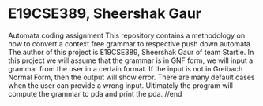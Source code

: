 # E19CSE389, Sheershak Gaur
Automata coding assignment
This repository contains a methodology on how to convert a context free grammar to respective push down automata.
The author of this project is E19CSE389, Sheershak Gaur of team Startle.
In this project we will assume that the grammar is in GNF form, we will input a grammar from the user in a certain format.
If the input is not in Greibach Normal Form, then the output will show error. There are many default cases when the user can provide a wrong input. 
Ultimately the program will compute the grammar to pda and print the pda.
//end

